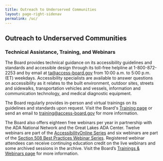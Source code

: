 ```yaml
---
title: Outreach to Underserved Communities
layout: page-right-sidenav
permalink: /uc/
---
```

## Outreach to Underserved Communities



### Technical Assistance, Training, and Webinars

The Board provides technical guidance on its accessibility guidelines and standards and accessible design through its toll-free helpline at 1-800-872-2253 and by email at <ta@access-board.gov> from 10:00 a.m. to 5:00 p.m. (ET) weekdays. Accessibility specialists are available to answer questions on accessibility as it relates to the built environment, outdoor sites, streets and sidewalks, transportation vehicles and vessels, information and communication technology, and medical diagnostic equipment.

The Board regularly provides in-person and virtual trainings on its guidelines and standards upon request. Visit the Board's [Training page](https://www.access-board.gov/webinars/training.html) or send an email to <training@access-board.gov> for more information.

The Board also offers eighteen free webinars per year in partnership with the ADA National Network and the Great Lakes ADA Center. Twelve webinars are part of the [AccessibilityOnline Series](https://www.accessibilityonline.org/ao) and six webinars are part of the [Section 508 Best Practices Webinar Series](https://www.accessibilityonline.org/cioc-508). Registered webinar attendees can receive continuing education credit on the live webinars and some archived sessions in the archive. Visit the Board’s [Trainings & Webinars page](https://www.access-board.gov/webinars/) for more information.
